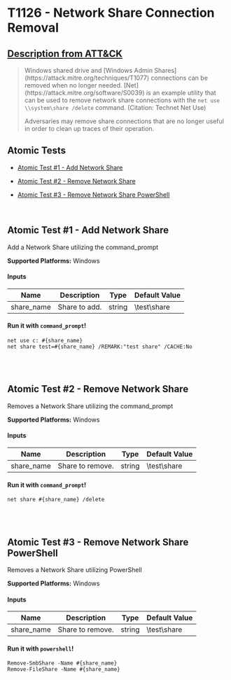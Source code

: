 # T1126 - Network Share Connection Removal
## [Description from ATT&CK](https://attack.mitre.org/wiki/Technique/T1126)
<blockquote>Windows shared drive and [Windows Admin Shares](https://attack.mitre.org/techniques/T1077) connections can be removed when no longer needed. [Net](https://attack.mitre.org/software/S0039) is an example utility that can be used to remove network share connections with the <code>net use \\system\share /delete</code> command. (Citation: Technet Net Use)

Adversaries may remove share connections that are no longer useful in order to clean up traces of their operation.</blockquote>

## Atomic Tests

- [Atomic Test #1 - Add Network Share](#atomic-test-1---add-network-share)

- [Atomic Test #2 - Remove Network Share](#atomic-test-2---remove-network-share)

- [Atomic Test #3 - Remove Network Share PowerShell](#atomic-test-3---remove-network-share-powershell)


<br/>

## Atomic Test #1 - Add Network Share
Add a Network Share utilizing the command_prompt

**Supported Platforms:** Windows


#### Inputs
| Name | Description | Type | Default Value | 
|------|-------------|------|---------------|
| share_name | Share to add. | string | \\test\share|

#### Run it with `command_prompt`! 
```
net use c: #{share_name}
net share test=#{share_name} /REMARK:"test share" /CACHE:No
```



<br/>
<br/>

## Atomic Test #2 - Remove Network Share
Removes a Network Share utilizing the command_prompt

**Supported Platforms:** Windows


#### Inputs
| Name | Description | Type | Default Value | 
|------|-------------|------|---------------|
| share_name | Share to remove. | string | \\test\share|

#### Run it with `command_prompt`! 
```
net share #{share_name} /delete
```



<br/>
<br/>

## Atomic Test #3 - Remove Network Share PowerShell
Removes a Network Share utilizing PowerShell

**Supported Platforms:** Windows


#### Inputs
| Name | Description | Type | Default Value | 
|------|-------------|------|---------------|
| share_name | Share to remove. | string | \\test\share|

#### Run it with `powershell`! 
```
Remove-SmbShare -Name #{share_name}
Remove-FileShare -Name #{share_name}
```



<br/>
